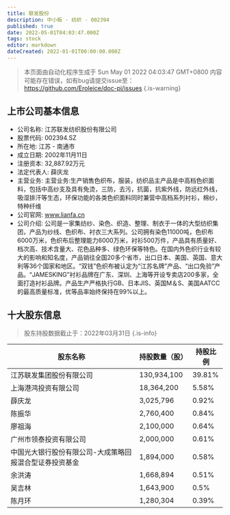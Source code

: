 ```yaml
---
title: 联发股份
description: 中小板 - 纺织 - 002394
published: true
date: 2022-05-01T04:03:47.000Z
tags: stock
editor: markdown
dateCreated: 2022-01-01T00:00:00.000Z
---
```


> 本页面由自动化程序生成于 Sun May 01 2022 04:03:47 GMT+0800
> 内容可能存在错误，如有bug请提交issue至：https://github.com/Eroleice/doc-pi/issues
{.is-warning}

## 上市公司基本信息
- 公司名称: 江苏联发纺织股份有限公司
- 股票代码: 002394.SZ
- 所在地: 江苏 - 南通市
- 成立日期: 2002年11月11日
- 注册资本: 32,887.92万元
- 法定代表人: 薛庆龙
- 主营业务: 主营业务:生产销售色织布，服装，纺织品主产品是中高档色织面料，包括中高纱支及具有免烫，三防，去污，抗菌，抗紫外线，防远红外线，吸湿排汗等生态，环保功能的各类色织面料同时兼营中高档系列衬衫，棉纱，特种纤维
- 公司官网: www.lianfa.cn
- 公司介绍: 公司是一家集纺纱、染色、织造、整理、制衣于一体的大型纺织集团，产品为纱线、色织布、衬衣三大系列。公司拥有染色11000吨，色织布6000万米，色织布后整理能力6000万米，衬衫500万件，产品具有质量好、档次高、技术含量大、花色品种多、绿色环保等特色。在国内外色织行业有较大的影响和知名度，产品销往全国20多个省市，出口日本、美国、英国、意大利等36个国家和地区。“双钱”色织布被认定为“江苏名牌”产品、“出口免验”产品。“JAMESKING”衬衫品牌在广东、深圳、上海等开设专卖店200多家，全面打造衬衫品牌。产品生产严格执行GB、日本JIS、英国M＆S、美国AATCC的最高质量标准，优等品率始终保持在99%以上。


## 十大股东信息
> 股东持股数据截止于：2022年03月31日
{.is-info}

| 股东名称 | 持股数量（股） | 持股比例 |
| --- | --- | --- |
| 江苏联发集团股份有限公司 | 130,934,100 | 39.81% |
| 上海港鸿投资有限公司 | 18,364,200 | 5.58% |
| 薛庆龙 | 3,025,796 | 0.92% |
| 陈振华 | 2,760,400 | 0.84% |
| 廖祖海 | 2,100,000 | 0.64% |
| 广州市领泰投资有限公司 | 2,000,000 | 0.61% |
| 中国光大银行股份有限公司-大成策略回报混合型证券投资基金 | 1,894,000 | 0.58% |
| 余洪涛 | 1,668,894 | 0.51% |
| 吴吉林 | 1,643,900 | 0.5% |
| 陈月环 | 1,280,304 | 0.39% |




